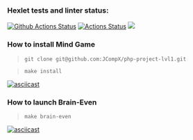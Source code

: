 ### Hexlet tests and linter status:
[![Github Actions Status](https://github.com/JCompX/php-project-lvl1/actions/workflows/phpcs.yml/badge.svg)](https://github.com/JCompX/php-project-lvl1/actions)
[![Actions Status](https://github.com/JCompX/php-project-lvl1/workflows/hexlet-check/badge.svg)](https://github.com/JCompX/php-project-lvl1/actions)
<a href="https://codeclimate.com/github/codeclimate/codeclimate/maintainability"><img src="https://api.codeclimate.com/v1/badges/a99a88d28ad37a79dbf6/maintainability" /></a>
### How to install Mind Game
> ```git clone git@github.com:JCompX/php-project-lvl1.git```

> ```make install```

[![asciicast](https://asciinema.org/a/WNJ9Gi170tbKgoH8GEn4BmjyA.svg)](https://asciinema.org/a/WNJ9Gi170tbKgoH8GEn4BmjyA)

### How to launch Brain-Even

> ```make brain-even```

[![asciicast](https://asciinema.org/a/61zFEkACKmHaFEilhIDKzZaMD.svg)](https://asciinema.org/a/61zFEkACKmHaFEilhIDKzZaMD)

